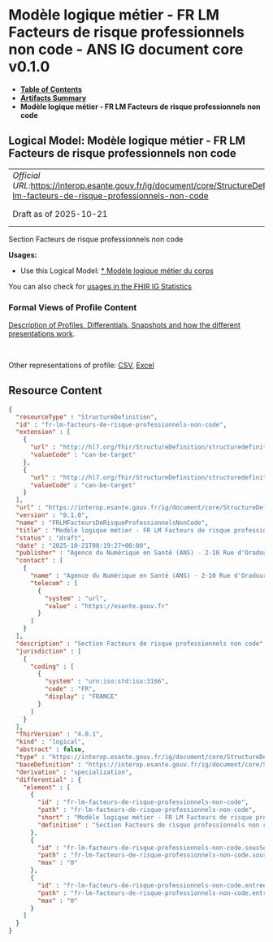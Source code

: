 # Modèle logique métier - FR LM Facteurs de risque professionnels non code - ANS IG document core v0.1.0

* [**Table of Contents**](toc.md)
* [**Artifacts Summary**](artifacts.md)
* **Modèle logique métier - FR LM Facteurs de risque professionnels non code**

## Logical Model: Modèle logique métier - FR LM Facteurs de risque professionnels non code 

| | |
| :--- | :--- |
| *Official URL*:https://interop.esante.gouv.fr/ig/document/core/StructureDefinition/fr-lm-facteurs-de-risque-professionnels-non-code | *Version*:0.1.0 |
| Draft as of 2025-10-21 | *Computable Name*:FRLMFacteursDeRisqueProfessionnelsNonCode |

 
Section Facteurs de risque professionnels non code 

**Usages:**

* Use this Logical Model: [* Modèle logique métier du corps](StructureDefinition-FRLMCorpsDocument.md)

You can also check for [usages in the FHIR IG Statistics](https://packages2.fhir.org/xig/ans.document.fr.core|current/StructureDefinition/fr-lm-facteurs-de-risque-professionnels-non-code)

### Formal Views of Profile Content

 [Description of Profiles, Differentials, Snapshots and how the different presentations work](http://build.fhir.org/ig/FHIR/ig-guidance/readingIgs.html#structure-definitions). 

 

Other representations of profile: [CSV](StructureDefinition-fr-lm-facteurs-de-risque-professionnels-non-code.csv), [Excel](StructureDefinition-fr-lm-facteurs-de-risque-professionnels-non-code.xlsx) 



## Resource Content

```json
{
  "resourceType" : "StructureDefinition",
  "id" : "fr-lm-facteurs-de-risque-professionnels-non-code",
  "extension" : [
    {
      "url" : "http://hl7.org/fhir/StructureDefinition/structuredefinition-type-characteristics",
      "valueCode" : "can-be-target"
    },
    {
      "url" : "http://hl7.org/fhir/StructureDefinition/structuredefinition-type-characteristics",
      "valueCode" : "can-be-target"
    }
  ],
  "url" : "https://interop.esante.gouv.fr/ig/document/core/StructureDefinition/fr-lm-facteurs-de-risque-professionnels-non-code",
  "version" : "0.1.0",
  "name" : "FRLMFacteursDeRisqueProfessionnelsNonCode",
  "title" : "Modèle logique métier - FR LM Facteurs de risque professionnels non code",
  "status" : "draft",
  "date" : "2025-10-21T08:19:27+00:00",
  "publisher" : "Agence du Numérique en Santé (ANS) - 2-10 Rue d'Oradour-sur-Glane, 75015 Paris",
  "contact" : [
    {
      "name" : "Agence du Numérique en Santé (ANS) - 2-10 Rue d'Oradour-sur-Glane, 75015 Paris",
      "telecom" : [
        {
          "system" : "url",
          "value" : "https://esante.gouv.fr"
        }
      ]
    }
  ],
  "description" : "Section Facteurs de risque professionnels non code",
  "jurisdiction" : [
    {
      "coding" : [
        {
          "system" : "urn:iso:std:iso:3166",
          "code" : "FR",
          "display" : "FRANCE"
        }
      ]
    }
  ],
  "fhirVersion" : "4.0.1",
  "kind" : "logical",
  "abstract" : false,
  "type" : "https://interop.esante.gouv.fr/ig/document/core/StructureDefinition/fr-lm-facteurs-de-risque-professionnels-non-code",
  "baseDefinition" : "https://interop.esante.gouv.fr/ig/document/core/StructureDefinition/fr-lm-section",
  "derivation" : "specialization",
  "differential" : {
    "element" : [
      {
        "id" : "fr-lm-facteurs-de-risque-professionnels-non-code",
        "path" : "fr-lm-facteurs-de-risque-professionnels-non-code",
        "short" : "Modèle logique métier - FR LM Facteurs de risque professionnels non code",
        "definition" : "Section Facteurs de risque professionnels non code"
      },
      {
        "id" : "fr-lm-facteurs-de-risque-professionnels-non-code.sousSection",
        "path" : "fr-lm-facteurs-de-risque-professionnels-non-code.sousSection",
        "max" : "0"
      },
      {
        "id" : "fr-lm-facteurs-de-risque-professionnels-non-code.entree",
        "path" : "fr-lm-facteurs-de-risque-professionnels-non-code.entree",
        "max" : "0"
      }
    ]
  }
}

```
